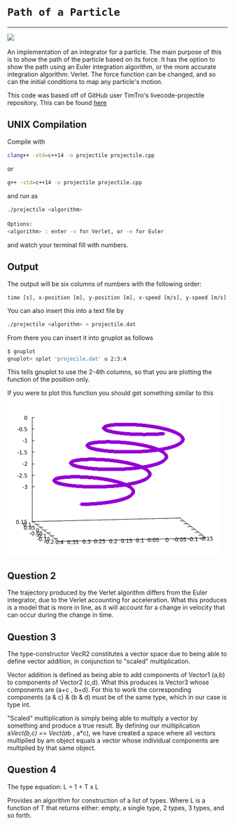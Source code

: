 # `Path of a Particle`
---
![](https://travis-ci.org/SOFE-2850U/assignment-1-team-int-elligence.svg?branch=master)

An implementation of an integrator for a particle. The main purpose of this is to show the path of the particle based on its force. It has the option to show the path using an Euler integration algorithm, or the more accurate integration algorithm: Verlet. The force function can be changed, and so can the initial conditions to map any particle's motion.

This code was based off of GitHub user TimTro's livecode-projectile repository. This can be found [here](https://github.com/timtro/livecode-projectile)


## UNIX Compilation

Compile with
```bash
clang++ -std=c++14 -o projectile projectile.cpp
```
or
```bash
g++ -std=c++14 -o projectile projectile.cpp
```
and run as
```bash
./projectile <algorithm>

Options:
<algorithm> : enter -v for Verlet, or -e for Euler
```
and watch your terminal fill with numbers.

## Output

The output will be six columns of numbers with the following order:
```
time [s], x-position [m], y-position [m], x-speed [m/s], y-speed [m/s]
```

You can also insert this into a text file by

```bash
./projectile <algorithm> > projectile.dat
```

From there you can insert it into gnuplot as follows

```bash
$ gnuplot
gnuplot> splot 'projecile.dat' u 2:3:4
```

This tells gnuplot to use the 2-4th columns, so that you are plotting the function of the position only.

If you were to plot this function you should get something similar to this
![](example.png)

## Question 2

The trajectory produced by the Verlet algorithm differs from the Euler integrator, due to the Verlet
accounting for acceleration. What this produces is a model that is more in line, as it will account
for a change in velocity that can occur during the change in time.

## Question 3

The type-constructor VecR2<int> constitutes a vector space due to being able to define vector addition, in conjunction to "scaled" multiplication.

Vector addition is defined as being able to add components of Vector1 (a,b) to components of Vector2 (c,d). What this produces is Vector3 whose components are (a+c , b+d). For this to work the corresponding components (a & c) & (b & d) must be of the same type, which in our case is type int.

"Scaled" multiplication is simply being able to multiply a vector by something and produce a true result. By defining our multiplication a*Vect(b,c) == Vect(a*b , a*c), we have created a space where all vectors multiplied by am object equals a vector whose individual components are multiplied by that same object.

## Question 4

The type equation: L<T> = 1 + T x L<T>

Provides an algorithm for construction of a list of types. Where L is a function of T that returns either: empty, a single type, 2 types, 3 types, and so forth.

